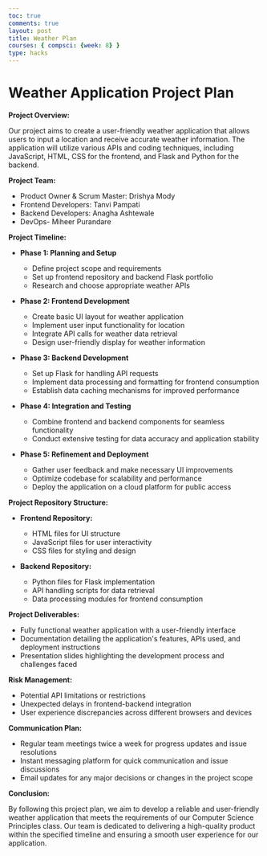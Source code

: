 ```yaml
---
toc: true
comments: true
layout: post
title: Weather Plan
courses: { compsci: {week: 8} }
type: hacks
---
```


# Weather Application Project Plan

**Project Overview:**

Our project aims to create a user-friendly weather application that allows users to input a location and receive accurate weather information. The application will utilize various APIs and coding techniques, including JavaScript, HTML, CSS for the frontend, and Flask and Python for the backend.

**Project Team:**

- Product Owner & Scrum Master: Drishya Mody
- Frontend Developers: Tanvi Pampati
- Backend Developers: Anagha Ashtewale
- DevOps- Miheer Purandare

**Project Timeline:**

- **Phase 1: Planning and Setup**
  - Define project scope and requirements 
  - Set up frontend repository and backend Flask portfolio 
  - Research and choose appropriate weather APIs 

- **Phase 2: Frontend Development**
  - Create basic UI layout for weather application 
  - Implement user input functionality for location 
  - Integrate API calls for weather data retrieval 
  - Design user-friendly display for weather information 

- **Phase 3: Backend Development**
  - Set up Flask for handling API requests
  - Implement data processing and formatting for frontend consumption
  - Establish data caching mechanisms for improved performance 

- **Phase 4: Integration and Testing**
  - Combine frontend and backend components for seamless functionality 
  - Conduct extensive testing for data accuracy and application stability 

- **Phase 5: Refinement and Deployment**
  - Gather user feedback and make necessary UI improvements 
  - Optimize codebase for scalability and performance 
  - Deploy the application on a cloud platform for public access 

**Project Repository Structure:**

- **Frontend Repository:**
  - HTML files for UI structure
  - JavaScript files for user interactivity
  - CSS files for styling and design

- **Backend Repository:**
  - Python files for Flask implementation
  - API handling scripts for data retrieval
  - Data processing modules for frontend consumption

**Project Deliverables:**

- Fully functional weather application with a user-friendly interface
- Documentation detailing the application's features, APIs used, and deployment instructions
- Presentation slides highlighting the development process and challenges faced

**Risk Management:**

- Potential API limitations or restrictions
- Unexpected delays in frontend-backend integration
- User experience discrepancies across different browsers and devices

**Communication Plan:**

- Regular team meetings twice a week for progress updates and issue resolutions
- Instant messaging platform for quick communication and issue discussions
- Email updates for any major decisions or changes in the project scope

**Conclusion:**

By following this project plan, we aim to develop a reliable and user-friendly weather application that meets the requirements of our Computer Science Principles class. Our team is dedicated to delivering a high-quality product within the specified timeline and ensuring a smooth user experience for our application.